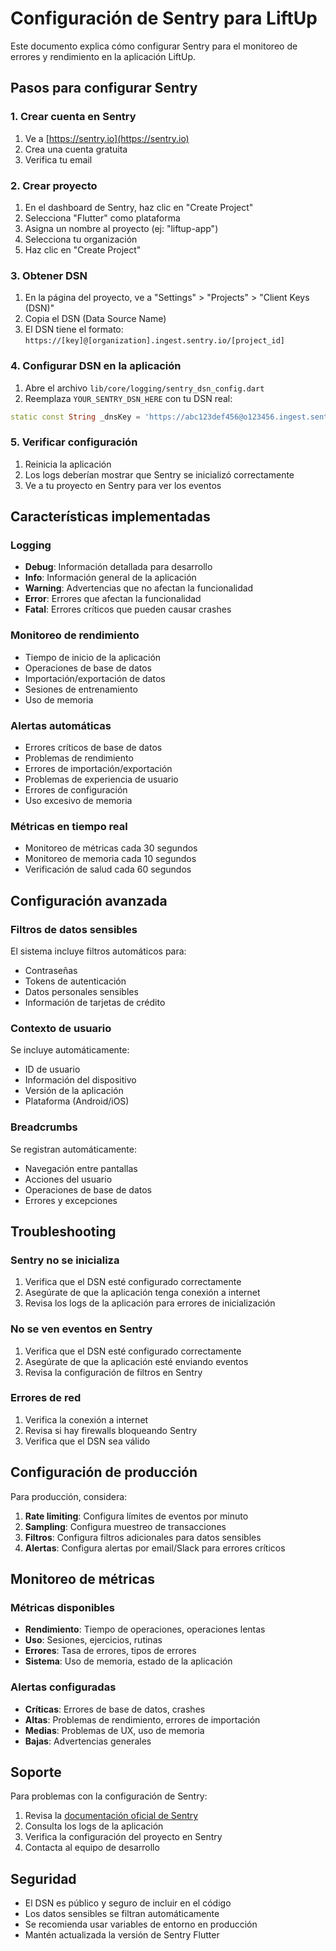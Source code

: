# Configuración de Sentry para LiftUp

Este documento explica cómo configurar Sentry para el monitoreo de errores y rendimiento en la aplicación LiftUp.

## Pasos para configurar Sentry

### 1. Crear cuenta en Sentry

1. Ve a [https://sentry.io](https://sentry.io)
2. Crea una cuenta gratuita
3. Verifica tu email

### 2. Crear proyecto

1. En el dashboard de Sentry, haz clic en "Create Project"
2. Selecciona "Flutter" como plataforma
3. Asigna un nombre al proyecto (ej: "liftup-app")
4. Selecciona tu organización
5. Haz clic en "Create Project"

### 3. Obtener DSN

1. En la página del proyecto, ve a "Settings" > "Projects" > "Client Keys (DSN)"
2. Copia el DSN (Data Source Name)
3. El DSN tiene el formato: `https://[key]@[organization].ingest.sentry.io/[project_id]`

### 4. Configurar DSN en la aplicación

1. Abre el archivo `lib/core/logging/sentry_dsn_config.dart`
2. Reemplaza `YOUR_SENTRY_DSN_HERE` con tu DSN real:

```dart
static const String _dnsKey = 'https://abc123def456@o123456.ingest.sentry.io/123456';
```

### 5. Verificar configuración

1. Reinicia la aplicación
2. Los logs deberían mostrar que Sentry se inicializó correctamente
3. Ve a tu proyecto en Sentry para ver los eventos

## Características implementadas

### Logging
- **Debug**: Información detallada para desarrollo
- **Info**: Información general de la aplicación
- **Warning**: Advertencias que no afectan la funcionalidad
- **Error**: Errores que afectan la funcionalidad
- **Fatal**: Errores críticos que pueden causar crashes

### Monitoreo de rendimiento
- Tiempo de inicio de la aplicación
- Operaciones de base de datos
- Importación/exportación de datos
- Sesiones de entrenamiento
- Uso de memoria

### Alertas automáticas
- Errores críticos de base de datos
- Problemas de rendimiento
- Errores de importación/exportación
- Problemas de experiencia de usuario
- Errores de configuración
- Uso excesivo de memoria

### Métricas en tiempo real
- Monitoreo de métricas cada 30 segundos
- Monitoreo de memoria cada 10 segundos
- Verificación de salud cada 60 segundos

## Configuración avanzada

### Filtros de datos sensibles

El sistema incluye filtros automáticos para:
- Contraseñas
- Tokens de autenticación
- Datos personales sensibles
- Información de tarjetas de crédito

### Contexto de usuario

Se incluye automáticamente:
- ID de usuario
- Información del dispositivo
- Versión de la aplicación
- Plataforma (Android/iOS)

### Breadcrumbs

Se registran automáticamente:
- Navegación entre pantallas
- Acciones del usuario
- Operaciones de base de datos
- Errores y excepciones

## Troubleshooting

### Sentry no se inicializa

1. Verifica que el DSN esté configurado correctamente
2. Asegúrate de que la aplicación tenga conexión a internet
3. Revisa los logs de la aplicación para errores de inicialización

### No se ven eventos en Sentry

1. Verifica que el DSN esté configurado correctamente
2. Asegúrate de que la aplicación esté enviando eventos
3. Revisa la configuración de filtros en Sentry

### Errores de red

1. Verifica la conexión a internet
2. Revisa si hay firewalls bloqueando Sentry
3. Verifica que el DSN sea válido

## Configuración de producción

Para producción, considera:

1. **Rate limiting**: Configura límites de eventos por minuto
2. **Sampling**: Configura muestreo de transacciones
3. **Filtros**: Configura filtros adicionales para datos sensibles
4. **Alertas**: Configura alertas por email/Slack para errores críticos

## Monitoreo de métricas

### Métricas disponibles

- **Rendimiento**: Tiempo de operaciones, operaciones lentas
- **Uso**: Sesiones, ejercicios, rutinas
- **Errores**: Tasa de errores, tipos de errores
- **Sistema**: Uso de memoria, estado de la aplicación

### Alertas configuradas

- **Críticas**: Errores de base de datos, crashes
- **Altas**: Problemas de rendimiento, errores de importación
- **Medias**: Problemas de UX, uso de memoria
- **Bajas**: Advertencias generales

## Soporte

Para problemas con la configuración de Sentry:

1. Revisa la [documentación oficial de Sentry](https://docs.sentry.io/platforms/flutter/)
2. Consulta los logs de la aplicación
3. Verifica la configuración del proyecto en Sentry
4. Contacta al equipo de desarrollo

## Seguridad

- El DSN es público y seguro de incluir en el código
- Los datos sensibles se filtran automáticamente
- Se recomienda usar variables de entorno en producción
- Mantén actualizada la versión de Sentry Flutter
